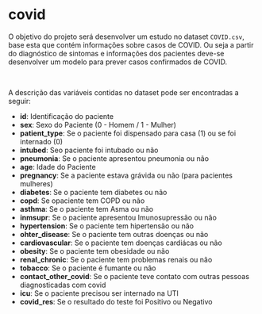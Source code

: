 # covid
O objetivo do projeto será desenvolver um estudo no dataset `COVID.csv`, base esta que contém informações sobre casos de COVID. Ou seja a partir do diagnóstico de sintomas e informações dos pacientes deve-se desenvolver um modelo para prever casos confirmados de COVID.

<br>

A descrição das variáveis contidas no dataset pode ser encontradas a seguir:

 - **id**: Identificação do paciente<br>
 - **sex**: Sexo do Paciente (0 - Homem / 1 - Mulher) <br>
 - **patient_type**: Se o paciente foi dispensado para casa (1) ou se foi internado (0) <br>
 - **intubed**: Seo paciente foi intubado ou não<br>
 - **pneumonia**: Se o paciente apresentou pneumonia ou não<br>
 - **age**: Idade do Paciente<br>
 - **pregnancy**: Se a paciente estava grávida ou não (para pacientes mulheres)<br>
 - **diabetes**: Se o paciente tem diabetes ou não<br>
 - **copd**: Se opaciente tem COPD ou não<br>
 - **asthma**: Se o paciente tem Asma ou não<br>
 - **inmsupr**: Se o paciente apresentou Imunosupressão ou não<br>
 - **hypertension**: Se o paciente tem hipertensão ou não<br>
 - **ohter_disease**: Se o paciente tem outras doenças ou não<br>
 - **cardiovascular**: Se o paciente tem doenças cardiácas ou não<br>
 - **obesity**: Se o paciente tem obesidade ou não<br>
 - **renal_chronic**: Se o paciente tem problemas renais ou não<br>
 - **tobacco**: Se o paciente é fumante ou não<br>
 - **contact_other_covid**: Se o paciente teve contato com outras pessoas diagnosticadas com covid<br>
 - **icu**: Se o paciente precisou ser internado na UTI<br>
 - **covid_res**: Se o resultado do teste foi Positivo ou Negativo<br>
